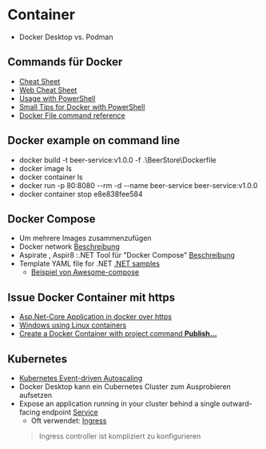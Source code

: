 # Container
- Docker Desktop vs. Podman

## Commands für Docker
- [Cheat Sheet](https://docs.docker.com/get-started/docker_cheatsheet.pdf)
- [Web Cheat Sheet](https://www.geeksforgeeks.org/docker-cheat-sheet/)
- [Usage with PowerShell](https://forums.docker.com/t/execute-docker-run-through-powershell-script/86705)
- [Small Tips for Docker with PowerShell](https://thenewandshiny.com/small-tips-for-docker/)
- [Docker File command reference](https://docs.docker.com/reference/dockerfile/#from)

## Docker example on command line
-  docker build -t beer-service:v1.0.0 -f .\BeerStore\Dockerfile 
- docker image ls
- docker container ls
- docker run -p 80:8080 --rm -d --name beer-service beer-service:v1.0.0
- docker container stop e8e838fee584

## Docker Compose
- Um mehrere Images zusammenzufügen
- Docker network [Beschreibung](https://docs.docker.com/engine/network/)
- Aspirate , Aspir8 :.NET Tool für "Docker Compose" [Beschreibung](https://medium.com/@josephsims1/aspire-aspi8-deploy-microservices-effortlessly-with-cli-no-docker-or-yaml-needed-f30b58443107)
- Template YAML file for .NET [.NET samples](https://docs.docker.com/reference/samples/dotnet/)
  - [Beispiel von Awesome-compose](https://github.com/docker/awesome-compose/tree/18f59bdb09ecf520dd5758fbf90dec314baec545/nginx-aspnet-mysql)

## Issue Docker Container mit https
- [Asp.Net-Core Application in docker over https](https://stackoverflow.com/questions/60724704/asp-net-core-application-in-docker-over-https)
- [Windows using Linux containers](https://learn.microsoft.com/en-us/aspnet/core/security/docker-https?view=aspnetcore-3.1)
- [Create a Docker Container with project command **Publish...** ](https://learn.microsoft.com/en-us/azure/container-apps/deploy-visual-studio)

## Kubernetes
- [Kubernetes Event-driven Autoscaling](https://keda.sh/)
- Docker Desktop kann ein Cubernetes Cluster zum Ausprobieren aufsetzen
- Expose an application running in your cluster behind a single outward-facing endpoint [Service](https://kubernetes.io/docs/concepts/services-networking/service/) 
  - Oft verwendet: [Ingress](https://kubernetes.io/docs/concepts/services-networking/ingress/)
  > Ingress controller ist kompliziert zu konfigurieren
